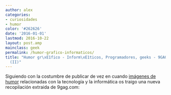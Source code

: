 ```yaml
---
author: alex
categories:
- curiosidades
- humor
color: '#262626'
date: '2016-01-01'
lastmod: 2016-10-22
layout: post.amp
mainclass: geek
permalink: /humor-grafico-informaticos/
title: "Humor gr\xE1fico - Inform\xE1ticos, Programadores, geeks - 9GAG.COM Parte
  (II)"
---
```


Siguiendo con la costumbre de publicar de vez en cuando [imágenes de humor][1] relacionadas con la tecnología y la informática os traigo una nueva recopilación extraida de 9gag.com:

<figure>
	<amp-img on="tap:lightbox1" role="button" tabindex="0" layout="responsive" width="460" height="430" src="https://4.bp.blogspot.com/-1bmgsE8XmgI/TvsBKFmmqNI/AAAAAAAAB-g/5QxN3W_m1vE/s1600/eternalwar.jpg"></amp-img>
</figure>
<!--more--><!--ad-->
<figure>
	<amp-img on="tap:lightbox1" role="button" tabindex="0" layout="responsive" width="460" height="539" src="https://2.bp.blogspot.com/-uBOjIVp-O7g/TvsBJJ7ID0I/AAAAAAAAB90/813_kDaOaYk/s1600/892124_460s.jpg"></amp-img>
</figure>
<figure>
	<amp-img on="tap:lightbox1" role="button" tabindex="0" layout="responsive" width="535" height="441" src="https://1.bp.blogspot.com/-hvdj_X8Ig-8/TvsBJUdmtdI/AAAAAAAAB98/gWXUSKbJFYg/s1600/alert%2B-%2Blow%2Bink.jpg"></amp-img>
</figure>
<figure>
	<amp-img on="tap:lightbox1" role="button" tabindex="0" layout="responsive" width="530" height="670" src="https://1.bp.blogspot.com/-3cHNHiSkaLs/TvsBJUKmRtI/AAAAAAAAB-Q/D0RlGpcY7xs/s1600/chuck.jpg"></amp-img>
</figure>
<figure>
	<amp-img on="tap:lightbox1" role="button" tabindex="0" layout="responsive" width="700" height="880" src="https://1.bp.blogspot.com/-WBO34pXDyL0/TvsBJ7V8FnI/AAAAAAAAB-Y/wUZosvgfUW8/s1600/Cuz%2BInternet%2BExplorer%2Bdoesn%2527t%2Bget%2Bit.jpg"></amp-img>
</figure>
<figure>
	<amp-img on="tap:lightbox1" role="button" tabindex="0" layout="responsive" width="640" height="760" src="https://2.bp.blogspot.com/-oehE5Hi2pD4/TvsBlyeJlbI/AAAAAAAAB-w/pEjhSvLPZjY/s1600/Every%2Bfreaking%2Btime..jpg"></amp-img>
</figure>
<figure>
	<amp-img on="tap:lightbox1" role="button" tabindex="0" layout="responsive" width="446" height="1600" src="https://3.bp.blogspot.com/-urvXE-qgWY8/TvsBmPaNbwI/AAAAAAAAB-8/2R0jzLZpGMI/s1600/Gurls%2Bfor%2Bbrowsers.jpg"></amp-img>
</figure>
<figure>
	<amp-img on="tap:lightbox1" role="button" tabindex="0" layout="responsive" width="400" height="543" src="https://1.bp.blogspot.com/-12nELfSo568/TvsBmWHmUBI/AAAAAAAAB_M/jgU9166RL1s/s1600/is.jpg"></amp-img>
</figure>
<figure>
	<amp-img on="tap:lightbox1" role="button" tabindex="0" layout="responsive" width="544" height="414" src="https://4.bp.blogspot.com/-EOCDPfcefwA/TvsBmvqotqI/AAAAAAAAB_U/Ybynyavc2Ds/s1600/new%2Bcomercial.jpg"></amp-img>
</figure>
<figure>
	<amp-img on="tap:lightbox1" role="button" tabindex="0" layout="responsive" width="549" height="1600" src="https://1.bp.blogspot.com/-JQxHON3XAr0/TvsBm2FY_OI/AAAAAAAAB_g/Exta-rFdE3I/s1600/tab.png"></amp-img>
</figure>
<figure>
	<amp-img on="tap:lightbox1" role="button" tabindex="0" layout="responsive" width="630" height="754" src="https://2.bp.blogspot.com/-iQBbiuGARuw/TvsByUJrOjI/AAAAAAAAB_s/k6W79smCKUo/s1600/welcometomyhouse.jpg"></amp-img>
</figure>

 [1]: https://elbauldelprogramador.com/tags/humor